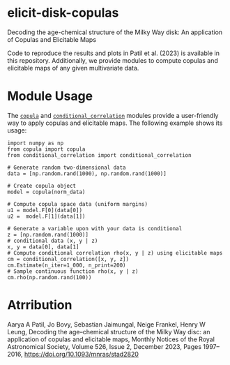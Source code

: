# elicit-disk-copulas
Decoding the age-chemical structure of the Milky Way disk:
An application of Copulas and Elicitable Maps

Code to reproduce the results and plots in Patil et al. (2023) is available in this repository.
Additionally, we provide modules to compute copulas and elicitable maps of any given multivariate data.

# Module Usage
The [``copula``](https://github.com/aaryapatil/elicit-disk-copulas/blob/main/elicit-disk-copulas/copula.py) and [``conditional_correlation``](https://github.com/aaryapatil/elicit-disk-copulas/blob/main/elicit-disk-copulas/conditional_correlation.py) modules provide a user-friendly way to apply copulas and elicitable maps. The following example shows its usage:
```
import numpy as np
from copula import copula
from conditional_correlation import conditional_correlation

# Generate random two-dimensional data
data = [np.random.rand(1000), np.random.rand(1000)]

# Create copula object
model = copula(norm_data)

# Compute copula space data (uniform margins)
u1 = model.F[0](data[0])
u2 =  model.F[1](data[1])

# Generate a variable upon with your data is conditional
z = [np.random.rand(1000)]
# conditional data (x, y | z)
x, y = data[0], data[1]
# Compute conditional correlation rho(x, y | z) using elicitable maps
cm = conditional_correlation([x, y, z])
cm.Estimate(n_iter=1_000, n_print=200)
# Sample continuous function rho(x, y | z)
cm.rho(np.random.rand(100))
```

# Atrribution
Aarya A Patil, Jo Bovy, Sebastian Jaimungal, Neige Frankel, Henry W Leung, Decoding the age–chemical structure of the Milky Way disc: an application of copulas and elicitable maps, Monthly Notices of the Royal Astronomical Society, Volume 526, Issue 2, December 2023, Pages 1997–2016, https://doi.org/10.1093/mnras/stad2820
